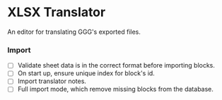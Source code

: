 # XLSX Translator
An editor for translating GGG's exported files.

### Import
- [ ] Validate sheet data is in the correct format before importing blocks.
- [ ] On start up, ensure unique index for block's id.
- [ ] Import translator notes.
- [ ] Full import mode, which remove missing blocks from the database.
